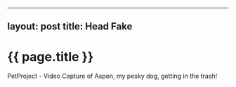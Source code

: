 

---
layout: post
title: Head Fake
---

{{ page.title }}
================

<p class="meta">

PetProject - Video Capture of Aspen, my pesky dog, getting in the trash!




<a href="{{ site.url }}/blog/images/Head Fake.mp4">






























